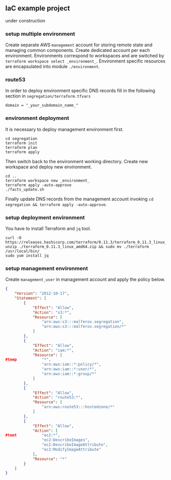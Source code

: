 ## IaC example project
under construction

### setup multiple environment
Create separate AWS `management` account for storing remote state and managing common components.
Create dedicated account per each environment.
Environments correspond to workspaces and are switched by `terraform workspace select _environment_`.
Environment specific resources are encapsulated into module `./environment`.

### route53
In order to deploy environment specific DNS records fill in the following section in `segregation/terraform.tfvars`
```
domain = "_your_subdomain_name_"
```

### environment deployment
It is necessary to deploy management environment first.
```
cd segregation
terraform init
terraform plan
terraform apply
```
Then switch back to the environment working directory. Create new workspace and deploy new environment.
```
cd ..
terraform workspace new _environment_
terraform apply -auto-approve
./facts_update.sh
```
Finally update DNS records from the management account invoking `cd segregation && terraform apply -auto-approve`.

### setup deployment environment
You have to install Terraform and `jq` tool.
```
curl -O https://releases.hashicorp.com/terraform/0.11.3/terraform_0.11.3_linux_amd64.zip
unzip ./terraform_0.11.3_linux_amd64.zip && sudo mv ./terraform /usr/local/bin/
sudo yum install jq
```

### setup management environment
Create `management_user` in management account and apply the policy below.
```json
{
    "Version": "2012-10-17",
    "Statement": [
        {
            "Effect": "Allow",
            "Action": "s3:*",
            "Resource": [
                "arn:aws:s3:::malferov.segregation",
                "arn:aws:s3:::malferov.segregation/*"
            ]
        },
        {
            "Effect": "Allow",
            "Action": "iam:*",
            "Resource": [
#temp           "*",
                "arn:aws:iam::*:policy/*",
                "arn:aws:iam::*:user/*",
                "arn:aws:iam::*:group/*"
            ]
        },
        {
            "Effect": "Allow",
            "Action": "route53:*",
            "Resource": [
                "arn:aws:route53:::hostedzone/*"
            ]
        },
        {
            "Effect": "Allow",
            "Action": [
#temt           "ec2:*",
                "ec2:DescribeImages",
                "ec2:DescribeImageAttribute",
                "ec2:ModifyImageAttribute"
            ],
            "Resource": "*"
        }
    ]
}
```
